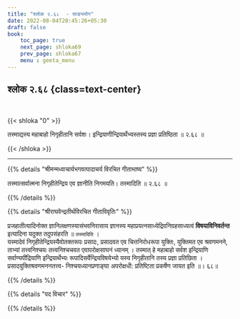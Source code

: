 ```yaml
---
title: "श्लोक २.६८  - साङ्ययोग"
date: 2022-08-04T20:45:26+05:30
draft: false
book:
    toc_page: true
    next_page: shloka69
    prev_page: shloka67
    menu : geeta_menu
---
```




## श्लोक २.६८ {class=text-center}

<br/>

{{< shloka  "0"  >}}

तस्माद्यस्य महाबाहो निगृहीतानि सर्वशः। 
इन्द्रियाणीन्द्रियार्थेभ्यस्तस्य प्रज्ञा प्रतिष्ठिता ॥ २.६८ ॥

{{< /shloka >}}

---


{{% details "श्रीमन्मध्वाचार्यभगवत्पादाचर्य विरचित  गीताभाष्य" %}}

तस्मात्सर्वात्मना निगृहीतेन्द्रिय एव ज्ञानीति निगमयति। तस्मादिति  ॥ २.६८ ॥

{{% /details %}}



{{% details "श्रीराघवेन्द्रतीर्थविरचित गीताविवृतिः" %}}

प्रजहातीत्यादिनोक्त ज्ञानिलक्षणस्यासंभवनिरासाय ज्ञानस्य महाप्रयत्नसाध्येद्रिवनिग्रहसाध्यत्वं  **विषयाविनिवर्तन्त** 
इत्यादिना यदुक्त तदुपसंहरति ॥ `तस्मादिति` ।   
यस्मादेवं निगृहीतेन्द्रियस्यैवोतक्तरूपः प्रसादः, प्रसादवत
एव चित्तनिरोधरूपा युक्तिः, युक्तिमत एव श्रवणमनने, ताभ्यां तत्त्वनिश्चयः
तत्त्वनिश्चचवत एवापरोक्षसाघनं ध्यानम्‌ । तस्मात्‌ हे महाबाहो सर्वश
इन्द्रियाणि सर्वाण्यपींद्रियाणि इन्द्रियार्थेभ्यः रूपादिसर्वेन्द्रियविषयेभ्यो यस्य
निगृहीतानि तस्य प्रज्ञा प्रतिछिता । प्रसादयुक्तिश्रवणमननतत्त्व-
निश्चयध्यानप्रणाङ्घा अपरोक्षधी: प्रतिष्टिता प्रकर्षेण जायत इति ॥। ६८॥

{{% /details %}}

{{% details "पद विचार" %}}


{{% /details %}}
